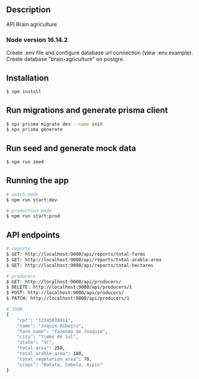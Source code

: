 ## Description

API Brain agriculture

### Node version 16.14.2
Create .env file and configure database url connection (view .env.example).
Create database "brain-agriculture" on postgre.

## Installation

```bash
$ npm install
```

## Run migrations and generate prisma client

```bash
$ npx prisma migrate dev --name init
$ npx prisma generate
```
## Run seed and generate mock data

```bash
$ npm run seed
```

## Running the app

```bash
# watch mode
$ npm run start:dev

# production mode
$ npm run start:prod
```
## API endpoints

```bash
# reports
$ GET: http://localhost:9000/api/reports/total-farms
$ GET: http://localhost:9000/api/reports/total-arable-area
$ GET: http://localhost:9000/api/reports/total-hectares

# producers
$ GET: http://localhost:9000/api/producers/
$ DELETE: http://localhost:9000/api/producers/1
$ POST: http://localhost:9000/api/producers/
$ PATCH: http://localhost:9000/api/producers/1

# JSON
{
    "cpf": "12345678911",
    "name": "Joquim Ribeiro",
    "farm_name": "Fazenda do Joaquim",
    "city": "Timbé do Sul",
    "state": "SC",
    "total_area": 250,
    "total_arable_area": 180,
    "total_vegetation_area": 70,
    "crops": "Batata, Cebola, Aipin"
}
```

